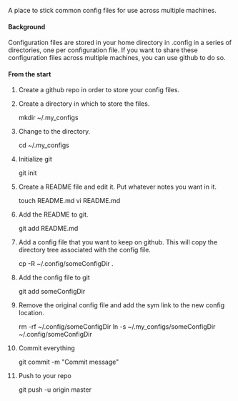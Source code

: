 A place to stick common config files for use across multiple machines.

#### Background
Configuration files are stored in your home directory in .config in a series of directories,
one per configuration file.  If you want to share these configuration files across multiple
machines, you can use github to do so.

#### From the start

1. Create a github repo in order to store your config files.
2. Create a directory in which to store the files.

    mkdir ~/.my_configs

3. Change to the directory.

    cd ~/.my_configs

4. Initialize git

    git init

5. Create a README file and edit it. Put whatever notes you want in it.

    touch README.md 
    vi README.md

6. Add the README to git.

    git add README.md

7. Add a config file that you want to keep on github. This will copy the directory tree
associated with the config file.

    cp -R ~/.config/someConfigDir .

8. Add the config file to git

    git add someConfigDir

9. Remove the original config file and add the sym link to the new config location.

    rm -rf ~/.config/someConfigDir
    ln -s ~/.my_configs/someConfigDir ~/.config/someConfigDir

10. Commit everything

    git commit -m "Commit message"

11. Push to your repo

    git push -u origin master


